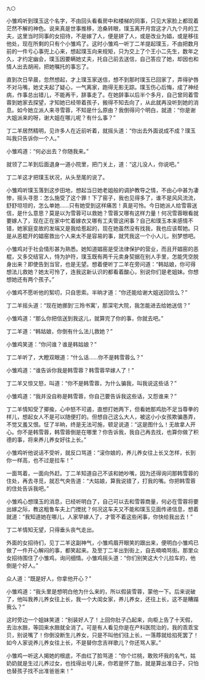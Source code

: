     九〇 

   小雏鸡听到璞玉这个名字，不由回头看看房中和楼梯的同事，只见大家脸上都现着茫然不解的神色。说来真是世事推移，沧桑转眼，璞玉离开月宫这才八九个月的工夫，这里当时同事的女招待，不是嫁了人，便是姘了人，或是改业为娼，或是移往他处，现在所剩的只有个小雏鸡了。这时小雏鸡一听丁二羊提起璞玉，不由把数月前的一件亏心事兜上心来，想起璞玉向来规矩，只为交上了个王小二先生，数年之久，才约定幽会，璞玉因要瞒她丈夫，托自己前去送信，自己答应了她，却因也和情人出去胡闹，把她嘱托的事忘了。

   直到次日早晨，忽然想起，才上璞玉家送信，想不到那时璞玉已回家了，弄得驴唇不对马嘴，她丈夫起了疑心，一气离家，跑得无影无踪。璞玉伤心后悔，成了神经病，作事总出错儿，不能再干，辞事走了。在她辞事以后半个多月，自己曾同着雪蓉到她家去探望，才知她已经带着孩子，搬得不知去向了，从此就再没听到她的消息。如今她立派人来寻雪蓉，不知是什么原由？我倒得问个明白，就道：“你是谢大姐派来的呀，谢大姐在哪儿呢？有什么事？”

   丁二羊居然精明，见许多人在近前听着，就摇头道：“你出去外面说成不成？璞玉叫我只告诉你一个人。”

   小雏鸡道：“何必出去？你随我来。”

   就领了二羊到后面退身一道小院里，把门关上，道：“这儿没人，你说吧。”

   丁二羊这才把璞玉状况，从头至尾的说了。

   小雏鸡听璞玉落到这步田地，想起当日她老姐般的调护教导之情，不由心中甚为凄惨，摇头寻思：怎么施受了这个罪！下了窑子，我也见得多了，谁不是风风流流，舒舒坦坦的，怎么单她……只有她受到这样痛苦！真是可怜。今日她派人给雪蓉送信，是什么意思？莫是以为雪蓉可以救她？雪蓉又哪有这样力量！何况雪蓉眼看就要嫁人了，现在正在家中忙着嫁衣又哪有工夫管这闲事？自己和璞玉本来感情不错，她家庭变故的发端又是我给惹起的，现在她虽然没有找我，我也应该帮她。只是从恶棍开的娼窑救出个人来太不是容易的事，就凭我这一个小人儿，别梦想吧。

   小雏鸡对于社会情形甚为熟悉。她知道娼窑是受法律保护的营业，而且开娼窑的恶棍，又多交结官人，恃为护符，璞玉既有两千元卖身契据在别人手里，怎能凭空脱身出来？即使告到当官，也是无望。想着便听丁二羊在旁问道：“韩姑娘，你可得想法儿救她？她太可怜了，连我这新认识的都看着酸心，别说你们是老姐妹。你想想她还有两个孩子。”

   小雏鸡不愿听他的絮叨，只自思索。半晌才道：“你还能给谢大姐送回信么？”

   丁二羊摇头道：“现在她挪到‘三玲书寓’，那深宅大院，我怎能进去给她送信？”

   小雏鸡道：“那么你把信送到我这儿，就算完了你的事，你就去吧。”

   丁二羊道：“韩姑娘，你倒有什么法儿救她？”

   小雏鸡笑道：“你问谁？谁是韩姑娘？”

   丁二羊听了，大瞪双眼道：“什么话……你不是韩雪蓉么？”

   小雏鸡道：“谁告诉你我是韩雪蓉？韩雪蓉早嫁人了！”

   丁二羊又惊又怒，叫道：“你不是韩雪蓉，为什么骗我，叫我说这些话？”

   小雏鸡道：“我并没自称是韩雪蓉，你自己要告诉我这些话，又怨谁来？”

   丁二羊情知受了揶揄，心中怒不可遏，直想打她两下，但看她那鸡肋不足当尊拳的样儿，想起女人不是可以随便打的。但想自己这么大人，被这小小女孩欺骗愚弄，不觉又羞又恨。怔了半晌，终是无法可施，顿足说道：“这是图什么！无故拿人开心。你不是韩雪蓉，韩雪蓉倒是在哪里？你告诉我，我自己再去找，也算你做了积德的事，将来养儿养女好往上长。”

   小雏鸡听他说话不受听，就反口骂道：“滚你娘的，养儿养女往上长又怎样，长到你一样高，也不过是拉车！”

   一面骂着，一面向外赶。丁二羊知道自己不该和她吵嘴，因为还得询问那韩雪蓉的住处，再去寻觅，就忍气央告道：“大姑娘，算我说错了，打我的嘴。你把韩雪蓉的住处告诉我吧。”

   小雏鸡心想璞玉的消息，已经听明白了，自己可以去和雪蓉商量，何必在雪蓉将要出嫁之际，教这粗鲁车夫上门搅扰？何况这车夫又不能和璞玉见面传递信息，想着就道：“我知道她在哪儿，人家早嫁人了，才管不着这些闲事，你快给我出去！”

   丁二羊情知无望，只得垂头丧气走出。

   外面的女招待们，见丁二羊这副神气，小雏鸡眉开眼笑的跟出来，便明白小雏鸡已做了一件开心解闷的事，都笑起来。及至丁二羊出到街上，自去喃喃骂街。那里众女招待围住了小雏鸡，询问细情。小雏鸡摇头道：“你们别笑这大个儿拉车的，他倒是个好人。”

   众人道：“既是好人，你拿他开心？”

   小雏鸡道：“我头里是想明白他为什么来的，所以假装雪蓉，蒙他一下。后来说破了，他叫我养儿养女往上长，我一个大闺女家，养儿养女，还往上长，这不是糟蹋我么？”

   这时旁边一个姐妹笑道：“别装好人了！上回你肚子凸起来，向柜上告了十天假，去治水臌，等回来水臌就全消了。可是有人看见你是在产科医院治的，我的乖乖宝贝，别说嘴了！你倒没断生儿养女，只是不叫他们往上长，一落蓐就给掐死罢了！如今人家说养儿养女往上长，不是替你念吉祥歌儿？你还骂人家。”

   小雏鸡一听这人揭她的根底，不由红了脸骂道：“你个烂桃，敢败坏我的名气，姑奶奶就是生过儿养过女，也找得出号儿来，你若是怀了胎，就是算出准日子，只怕也替孩子找不出准爸爸来！”

